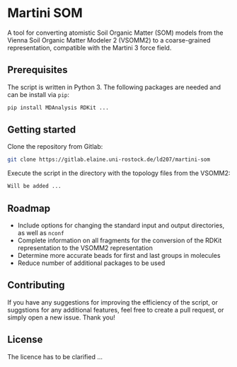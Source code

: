 # Martini SOM

A tool for converting atomistic Soil Organic Matter (SOM) models from the Vienna Soil Organic Matter Modeler 2 (VSOMM2) to a coarse-grained representation, compatible with the Martini 3 force field.

## Prerequisites

The script is written in Python 3. The following packages are needed and can be install via `pip`:
```bash
pip install MDAnalysis RDKit ...
```

## Getting started

Clone the repository from Gitlab:
```bash
git clone https://gitlab.elaine.uni-rostock.de/ld207/martini-som
```
Execute the script in the directory with the topology files from the VSOMM2:
```bash
Will be added ...
```

## Roadmap
- Include options for changing the standard input and output directories, as well as `nconf`
- Complete information on all fragments for the conversion of the RDKit representation to the VSOMM2 representation
- Determine more accurate beads for first and last groups in molecules
- Reduce number of additional packages to be used

## Contributing
If you have any suggestions for improving the efficiency of the script, or suggstions for any additional features, feel free to create a pull request, or simply open a new issue. Thank you!

## License
The licence has to be clarified ...
